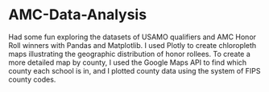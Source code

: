 # AMC-Data-Analysis

Had some fun exploring the datasets of USAMO qualifiers and AMC Honor Roll winners with Pandas and Matplotlib. I used Plotly to create chloropleth maps illustrating the geographic distribution of honor rollees. To create a more detailed map by county, I used the Google Maps API to find which county each school is in, and I plotted county data using the system of FIPS county codes.

